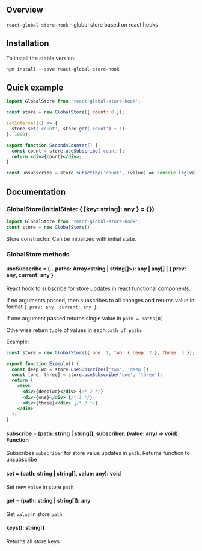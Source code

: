 

<!-- toc -->



<!-- tocstop -->

## Overview
`react-global-store-hook` - global store based on react hooks

## Installation

To install the stable version:

```
npm install --save react-global-store-hook
```


## Quick example
```jsx
import GlobalStore from 'react-global-store-hook';

const store = new GlobalStore({ count: 0 });

setInterval(() => {
  store.set('count', store.get('count') + 1);
}, 1000);

export function SecondsCounter() {
  const count = store.useSubscribe('count');
  return <div>{count}</div>;
}

const unsubscribe = store.subsctibe('count', (value) => console.log(value));
```

## Documentation
### GlobalStore(initialState: { [key: string]: any } = {})
```jsx
import GlobalStore from 'react-global-store-hook';
const store = new GlobalStore();
```
Store constructor. Can be initialized with initial state.

### GlobalStore methods

#### useSubscribe = (...paths: Array<string | string[]>): any | any[] | { prev: any, current: any }
React hook to subscribe for store updates in react functional components.

If no arguments passed, then subscribes to all changes and returns value in format `{ prev: any, current: any }`.

If one argument passed returns single value in `path = paths[0]`.

Otherwise return tuple of values in each `path of paths`

Example:
```jsx
const store = new GlobalStore({ one: 1, two: { deep: 2 }, three: 3 });

export function Example() {
  const deepTwo = store.useSubscribe(['two', 'deep']);
  const [one, three] = store.useSubscribe('one', 'three');
  return (
    <div>
      <div>{deepTwo}</div> {/* 2 */}
      <div>{one}</div> {/* 1 */}
      <div>{three}</div> {/* 3 */}
    </div>
  );
}
```
#### subscribe = (path: string | string[], subscriber: (value: any) => void): Function
Subscribes `subscriber` for store value updates in `path`. Returns function to unsubscribe

#### set = (path: string | string[], value: any): void
Set new `value` in store `path`

#### get = (path: string | string[]): any
Get `value` in store `path`

#### keys(): string[]
Returns all store keys